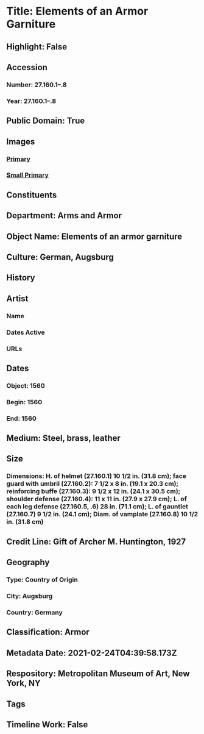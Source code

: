 # Title: Elements of an Armor Garniture
## Highlight: False
## Accession
### Number: 27.160.1–.8
### Year: 27.160.1–.8
## Public Domain: True
## Images
### [Primary](https://images.metmuseum.org/CRDImages/aa/original/27.160.1_.8_020apr2014.jpg)
### [Small Primary](https://images.metmuseum.org/CRDImages/aa/web-large/27.160.1_.8_020apr2014.jpg)
## Constituents
## Department: Arms and Armor
## Object Name: Elements of an armor garniture
## Culture: German, Augsburg
## History
## Artist
### Name
### Dates Active
### URLs
## Dates
### Object: 1560
### Begin: 1560
### End: 1560
## Medium: Steel, brass, leather
## Size
### Dimensions: H. of helmet (27.160.1) 10 1/2 in. (31.8 cm); face guard with umbril (27.160.2): 7 1/2 x 8 in. (19.1 x 20.3 cm); reinforcing buffe (27.160.3): 9 1/2 x 12 in. (24.1 x 30.5 cm); shoulder defense (27.160.4): 11 x 11 in. (27.9 x 27.9 cm); L. of each leg defense (27.160.5, .6) 28 in. (71.1 cm); L. of gauntlet (27.160.7) 9 1/2 in. (24.1 cm); Diam. of vamplate (27.160.8) 10 1/2 in. (31.8 cm)
## Credit Line: Gift of Archer M. Huntington, 1927
## Geography
### Type: Country of Origin
### City: Augsburg
### Country: Germany
## Classification: Armor
## Metadata Date: 2021-02-24T04:39:58.173Z
## Respository: Metropolitan Museum of Art, New York, NY
## Tags
## Timeline Work: False